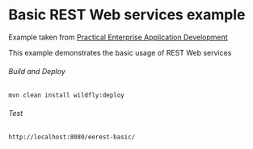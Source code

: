 Basic REST Web services example
=====================================
Example taken from [Practical Enterprise Application Development](http://www.itbuzzpress.com/ebooks/java-ee-7-development-on-wildfly.html)

This example demonstrates the basic usage of REST Web services

###### Build and Deploy
```shell
mvn clean install wildfly:deploy  
```

###### Test
```shell
http://localhost:8080/eerest-basic/
```
 
